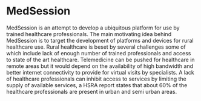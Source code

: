 # MedSession

MedSession is an attempt to develop a ubiquitous platform for use by trained healthcare professionals. The main motivating idea behind MedSession is to target the development of platforms and devices for rural healthcare use. Rural healthcare is beset by several challenges some of which include lack of enough number of trained professionals and access to state of the art healthcare. Telemedicine can be pushed for healthcare in remote areas but it would depend on the availability of high bandwidth and better internet connectivity to provide for virtual visits by specialists.  A lack of healthcare professionals can inhibit access to services by limiting the supply of available services, a HSRA report states that about 60% of the healthcare professionals are present in urban and semi urban areas.